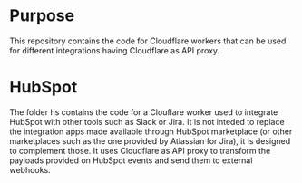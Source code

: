 # Purpose

This repository contains the code for Cloudflare workers that can be used for different integrations having Cloudflare as API proxy.

# HubSpot

The folder hs contains the code for a Clouflare worker used to integrate HubSpot with other tools such as Slack or Jira. It is not inteded to replace the integration apps made available through HubSpot marketplace (or other marketplaces such as the one provided by Atlassian for Jira), it is designed to complement those. It uses Cloudflare as API proxy to transform the payloads provided on HubSpot events and send them to external webhooks.